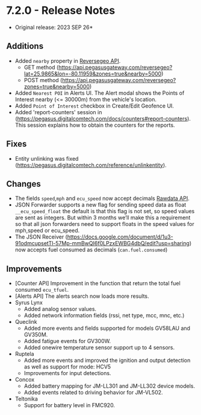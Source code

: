 # 7.2.0 - Release Notes
* Original release: 2023 SEP 26*


## Additions
* Added `nearby` property in [Reversegeo API](https://pegasus.digitalcomtech.com/docs/reverse-geocoding).
   * GET method (https://api.pegasusgateway.com/reversegeo?lat=25.9865&lon=-80.11959&zones=true&nearby=5000)
   * POST method (https://api.pegasusgateway.com/reversegeo?zones=true&nearby=5000)
* Added `Nearest POI` in Alerts UI. The Alert modal shows the Points of Interest nearby (<= 30000m) from the vehicle's location.
* Added `Point of Interest` checkbox in Create/Edit Geofence UI.
* Added 'report-counters' session in (https://pegasus.digitalcomtech.com/docs/counters#report-counters). This session explains how to obtain the counters for the reports.


## Fixes
* Entity unlinking was fixed (https://pegasus.digitalcomtech.com/reference/unlinkentity). 


## Changes
* The fields `speed`,`mph` and `ecu_speed` now accept decimals [Rawdata API](https://pegasus.digitalcomtech.com/docs/master-fields-list).
* JSON Forwarder supports a new flag for sending speed data as float `__ecu_speed_float` the default is that this flag is not set, so speed values are sent as integers. But within 3 months we’ll make this a requirement so that all json forwarders need to support floats in the speed values for mph,speed or ecu_speed.
* The JSON Receiver (https://docs.google.com/document/d/1u3-91odmcupsetTl-57Mp-mmBwQI6f0LPzxEWBG4dbQ/edit?usp=sharing) now accepts fuel consumed as decimals (`can.fuel.consumed`)



## Improvements
* [Counter API] Improvement in the function that return the total fuel consumed `ecu_tfuel`.
* [Alerts API] The alerts search now loads more results.
* Syrus Lynx
   * Added analog sensor values.
   * Added network information fields (rssi, net type, mcc, mnc, etc.)
* Queclink
   * Added more events and fields supported for models GV58LAU and GV350M.
   * Added fatigue events for GV300W.
   * Added onewire temperature sensor support up to 4 sensors.
* Ruptela
   * Added more events and improved the ignition and output detection as well as support for mode: HCV5
   * Improvements for input detections.
* Concox
   * Added battery mapping for JM-LL301 and JM-LL302 device models.
   * Added events related to driving behavior for JM-VL502.
* Teltonika
   * Support for battery level in FMC920.




